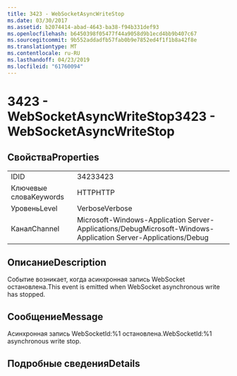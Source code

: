 ```yaml
---
title: 3423 - WebSocketAsyncWriteStop
ms.date: 03/30/2017
ms.assetid: b2074414-abad-4643-ba38-f94b331def93
ms.openlocfilehash: b6450398f05477f44a9058d9b1ecd4bb9b407c67
ms.sourcegitcommit: 9b552addadfb57fab0b9e7852ed4f1f1b8a42f8e
ms.translationtype: MT
ms.contentlocale: ru-RU
ms.lasthandoff: 04/23/2019
ms.locfileid: "61760094"
---
```

# <a name="3423---websocketasyncwritestop"></a><span data-ttu-id="55f79-102">3423 - WebSocketAsyncWriteStop</span><span class="sxs-lookup"><span data-stu-id="55f79-102">3423 - WebSocketAsyncWriteStop</span></span>
## <a name="properties"></a><span data-ttu-id="55f79-103">Свойства</span><span class="sxs-lookup"><span data-stu-id="55f79-103">Properties</span></span>  
  
|||  
|-|-|  
|<span data-ttu-id="55f79-104">ID</span><span class="sxs-lookup"><span data-stu-id="55f79-104">ID</span></span>|<span data-ttu-id="55f79-105">3423</span><span class="sxs-lookup"><span data-stu-id="55f79-105">3423</span></span>|  
|<span data-ttu-id="55f79-106">Ключевые слова</span><span class="sxs-lookup"><span data-stu-id="55f79-106">Keywords</span></span>|<span data-ttu-id="55f79-107">HTTP</span><span class="sxs-lookup"><span data-stu-id="55f79-107">HTTP</span></span>|  
|<span data-ttu-id="55f79-108">Уровень</span><span class="sxs-lookup"><span data-stu-id="55f79-108">Level</span></span>|<span data-ttu-id="55f79-109">Verbose</span><span class="sxs-lookup"><span data-stu-id="55f79-109">Verbose</span></span>|  
|<span data-ttu-id="55f79-110">Канал</span><span class="sxs-lookup"><span data-stu-id="55f79-110">Channel</span></span>|<span data-ttu-id="55f79-111">Microsoft-Windows-Application Server-Applications/Debug</span><span class="sxs-lookup"><span data-stu-id="55f79-111">Microsoft-Windows-Application Server-Applications/Debug</span></span>|  
  
## <a name="description"></a><span data-ttu-id="55f79-112">Описание</span><span class="sxs-lookup"><span data-stu-id="55f79-112">Description</span></span>  
 <span data-ttu-id="55f79-113">Событие возникает, когда асинхронная запись WebSocket остановлена.</span><span class="sxs-lookup"><span data-stu-id="55f79-113">This event is emitted when WebSocket asynchronous write has stopped.</span></span>  
  
## <a name="message"></a><span data-ttu-id="55f79-114">Сообщение</span><span class="sxs-lookup"><span data-stu-id="55f79-114">Message</span></span>  
 <span data-ttu-id="55f79-115">Асинхронная запись WebSocketId:%1 остановлена.</span><span class="sxs-lookup"><span data-stu-id="55f79-115">WebSocketId:%1 asynchronous write stop.</span></span>  
  
## <a name="details"></a><span data-ttu-id="55f79-116">Подробные сведения</span><span class="sxs-lookup"><span data-stu-id="55f79-116">Details</span></span>
